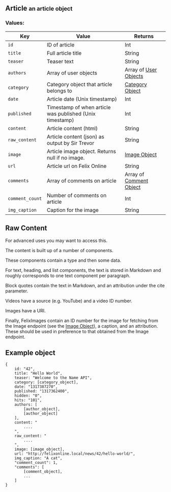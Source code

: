 <div class="page-header">
    <h2>Article <small>an article object</small></h2>
</div>

### Values:

Key         | Value                 | Returns
----        |-------                |--------
`id`        | ID of article         | Int
`title`     | Full article title    | String
`teaser`    | Teaser text           | String
`authors`   | Array of user objects | Array of [User Objects](#user)
`category`  | Category object that article belongs to | [Category Object](#category)
`date`      | Article date (Unix timestamp) | Int
`published` | Timestamp of when article was published (Unix timestamp) | Int
`content`   | Article content (html) | String
`raw_content` | Article content (json) as output by Sir Trevor | String
`image`     | Article image object. Returns null if no image. | [Image Object](#image)
`url`       | Article url on Felix Online | String
`comments`  | Array of comments on article | Array of [Comment Object](#comments)
`comment_count` | Number of comments on article | Int
`img_caption` | Caption for the image | String

## Raw Content
For advanced uses you may want to access this.

The content is built up of a number of components.

These components contain a type and then some data.

For text, heading, and list components, the text is stored in Markdown and roughly corresponds to one text component per paragraph.

Block quotes contain the text in Markdown, and an attribution under the cite parameter.

Videos have a source (e.g. YouTube) and a video ID number.

Images have a URI.

Finally, FelixImages contain an ID number for the image for fetching from the Image endpoint (see the [Image Object](#image)), a caption, and an attribution. These should be used in preference to that obtained from the Image endpoint.

## Example object
    {
        id: "42",
        title: "Hello World",
        teaser: "Welcome to the Name API",
        category: [category_object],
        date: "1317387270",
        published: "1317362400",
        hidden: "0",
        hits: "101",
        authors: [
            [author_object],
            [author_object]
        ],
        content: "
            ....
        ",
        raw_content: "
            ....
        ",
        image: [image_object],
        url: "http://felixonline.local/news/42/hello-world/",
        img_caption: "A cat",
        "comment_count": 1,
        "comments": [
            [comment_object],
            ...
        ]
    }
